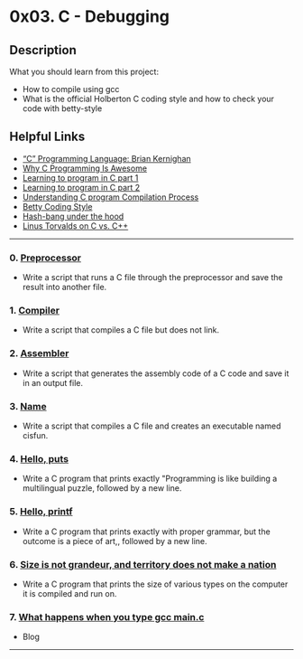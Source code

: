 # 0x03. C - Debugging

## Description
What you should learn from this project:

* How to compile using gcc
* What is the official Holberton C coding style and how to check your code with betty-style

## Helpful Links
* [“C” Programming Language: Brian Kernighan](https://www.youtube.com/watch?v=de2Hsvxaf8M)
* [Why C Programming Is Awesome](https://www.youtube.com/watch?v=smGalmxPVYc)
* [Learning to program in C part 1](https://www.youtube.com/watch?v=rk2fK2IIiiQ)
* [Learning to program in C part 2](https://www.youtube.com/watch?v=FwpP_MsZWnU)
* [Understanding C program Compilation Process](https://www.youtube.com/watch?v=VDslRumKvRA)
* [Betty Coding Style](https://github.com/holbertonschool/Betty/wiki)
* [Hash-bang under the hood](https://twitter.com/unix_byte/status/1024147947393495040?s=21)
* [Linus Torvalds on C vs. C++](http://harmful.cat-v.org/software/c++/linus)
---

### 0. [Preprocessor](./0-preprocessor)
* Write a script that runs a C file through the preprocessor and save the result into another file.

### 1. [Compiler](./1-compiler)
* Write a script that compiles a C file but does not link.

### 2. [Assembler](./2-assembler)
* Write a script that generates the assembly code of a C code and save it in an output file.

### 3. [Name](./3-name)
* Write a script that compiles a C file and creates an executable named cisfun.

### 4. [Hello, puts](./4-puts.c)
* Write a C program that prints exactly "Programming is like building a multilingual puzzle, followed by a new line.

### 5. [Hello, printf](./5-printf.c)
* Write a C program that prints exactly with proper grammar, but the outcome is a piece of art,, followed by a new line.

### 6. [Size is not grandeur, and territory does not make a nation](./6-size.c)
* Write a C program that prints the size of various types on the computer it is compiled and run on.

### 7. [What happens when you type gcc main.c](https://medium.com/@antisyllogism/what-happens-when-you-run-gcc-main-c-6c5ee9c51092)
* Blog

---

